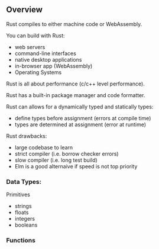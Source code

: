## Overview

Rust compiles to either machine code or WebAssembly.

You can build with Rust:

 - web servers
 - command-line interfaces
 - native desktop applications
 - in-browser app (WebAssembly)
 - Operating Systems

 Rust is all about performance (c/c++ level performance).

 Rust has a built-in package manager and code formatter.

 Rust can allows for a dynamically typed and statically types:
   - define types before assignment (errors at compile time)
   - types are determined at assignment (error at runtime)

Rust drawbacks:
 - large codebase to learn
 - strict compiler (i.e. borrow checker errors)
 - slow compiler (i.e. long test build)
 - Elm is a good alternaive if speed is not top priority

### Data Types:

Primitives
 - strings
 - floats
 - integers
 - booleans


### Functions

